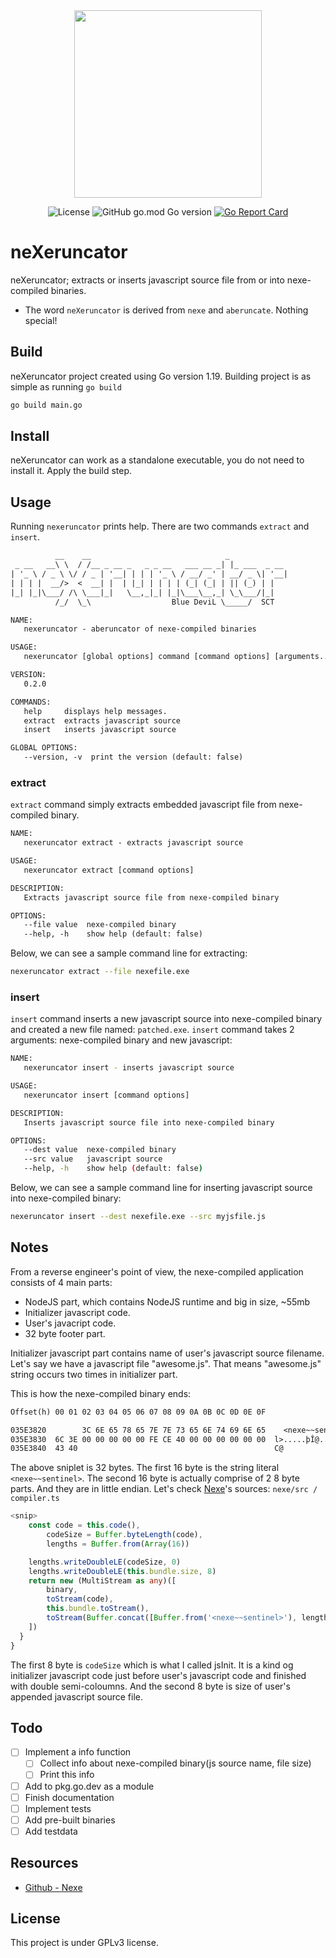 <div align="center"><img src="https://user-images.githubusercontent.com/10853207/209234630-b29fbaaa-536b-4899-8eda-3a42a2d73023.png" width=300></div>

<p align="center"></p>

<div align="center">

![License](https://img.shields.io/badge/license-GPLv3-green)
![GitHub go.mod Go version](https://img.shields.io/github/go-mod/go-version/blue-devil/nexeruncator)
[![Go Report Card](https://goreportcard.com/badge/github.com/blue-devil/nexeruncator)](https://goreportcard.com/report/github.com/blue-devil/nexeruncator)

</div>

# neXeruncator

neXeruncator; extracts or inserts javascript source file from or into nexe-compiled binaries.

* The word `neXeruncator` is derived from `nexe` and `aberuncate`. Nothing special!

## Build

neXeruncator project created using Go version 1.19.
Building project is as simple as running `go build`

```bash
go build main.go
```

## Install

neXeruncator can work as a standalone executable, you do not need to install it.
Apply the build step.

## Usage

Running `nexeruncator` prints help. There are two commands `extract` and `insert`.

```txt
          __    __                              _
 _ __   __\ \  / /__ _ __ _   _ _ __   ___ __ _| |_ ___  _ __
| '_ \ / _ \ \/ / _ | '__| | | | '_ \ / __/ _' | __/ _ \| '__|
| | | |  __/>  <  __| |  | |_| | | | | (_| (_| | || (_) | |
|_| |_|\___/ /\ \___|_|   \__,_|_| |_|\___\__,_| \_\___/|_|
          /_/  \_\                  Blue DeviL \_____/  SCT

NAME:
   nexeruncator - aberuncator of nexe-compiled binaries

USAGE:
   nexeruncator [global options] command [command options] [arguments...]

VERSION:
   0.2.0

COMMANDS:
   help     displays help messages.
   extract  extracts javascript source
   insert   inserts javascript source

GLOBAL OPTIONS:
   --version, -v  print the version (default: false)
```

### extract

`extract` command simply extracts embedded javascript file from nexe-compiled
binary.

```txt
NAME:
   nexeruncator extract - extracts javascript source

USAGE:
   nexeruncator extract [command options]

DESCRIPTION:
   Extracts javascript source file from nexe-compiled binary

OPTIONS:
   --file value  nexe-compiled binary
   --help, -h    show help (default: false)
```

Below, we can see a sample command line for extracting:

```bash
nexeruncator extract --file nexefile.exe
```

### insert

`insert` command inserts a new javascript source into nexe-compiled binary and
created a new file named: `patched.exe`. `insert` command takes 2 arguments:
nexe-compiled binary and new javascript:

```bash
NAME:
   nexeruncator insert - inserts javascript source

USAGE:
   nexeruncator insert [command options]

DESCRIPTION:
   Inserts javascript source file into nexe-compiled binary

OPTIONS:
   --dest value  nexe-compiled binary
   --src value   javascript source
   --help, -h    show help (default: false)
```

Below, we can see a sample command line for inserting javascript source into
nexe-compiled binary:

```bash
nexeruncator insert --dest nexefile.exe --src myjsfile.js
```

## Notes

From a reverse engineer's point of view, the nexe-compiled application consists of 4 main parts:

* NodeJS part, which contains NodeJS runtime and big in size, ~55mb
* Initializer javascript code.
* User's javacript code.
* 32 byte footer part.

Initializer javascript part contains name of user's javascript source filename. Let's say we have a javascript file "awesome.js". That means "awesome.js" string occurs two times in initializer part.

This is how the nexe-compiled binary ends:

```txt
Offset(h) 00 01 02 03 04 05 06 07 08 09 0A 0B 0C 0D 0E 0F

035E3820        3C 6E 65 78 65 7E 7E 73 65 6E 74 69 6E 65    <nexe~~sentine
035E3830  6C 3E 00 00 00 00 00 FE CE 40 00 00 00 00 00 00  l>.....þÎ@......
035E3840  43 40                                            C@
```

The above sniplet is 32 bytes. The first 16 byte is the string literal `<nexe~~sentinel>`. The second 16 byte is actually comprise of 2 8 byte parts. And they are in little endian. Let's check [Nexe][gh-nexe]'s sources: `nexe/src
/
compiler.ts`

```ts
<snip>
    const code = this.code(),
        codeSize = Buffer.byteLength(code),
        lengths = Buffer.from(Array(16))

    lengths.writeDoubleLE(codeSize, 0)
    lengths.writeDoubleLE(this.bundle.size, 8)
    return new (MultiStream as any)([
        binary,
        toStream(code),
        this.bundle.toStream(),
        toStream(Buffer.concat([Buffer.from('<nexe~~sentinel>'), lengths])),
    ])
  }
}
```

The first 8 byte is `codeSize` which is what I called jsInit. It is a kind og initializer javascript code just before user's javascript code and finished with double semi-coloumns. And the second 8 byte is size of user's appended javascript source file.

## Todo

* [ ] Implement a info function
  * [ ] Collect info about nexe-compiled binary(js source name, file size)
  * [ ] Print this info
* [ ] Add to pkg.go.dev as a module
* [ ] Finish documentation
* [ ] Implement tests
* [ ] Add pre-built binaries
* [ ] Add testdata

## Resources

* [Github - Nexe][gh-nexe]

## License

This project is under GPLv3 license.

[gh-nexe]: https://github.com/nexe/nexe/
